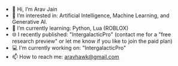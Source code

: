 - 👋 Hi, I’m Arav Jain
- 👀 I’m interested in: Artificial Intelligence, Machine Learning, and Generative AI.
- 🌱 I’m currently learning: Python, Lua (ROBLOX)
- 🌐 I recently published: "IntergalacticPro" (contact me for a "free research preview" or let me know if you like to join the paid plan)
- 💻 I'm currently working on: "IntergalacticPro"
- 📫 How to reach me: aravhawk@gmail.com

<!---
aravhawk/aravhawk is a ✨ special ✨ repository because its `README.md` (this file) appears on your GitHub profile.
You can click the Preview link to take a look at your changes.
--->
